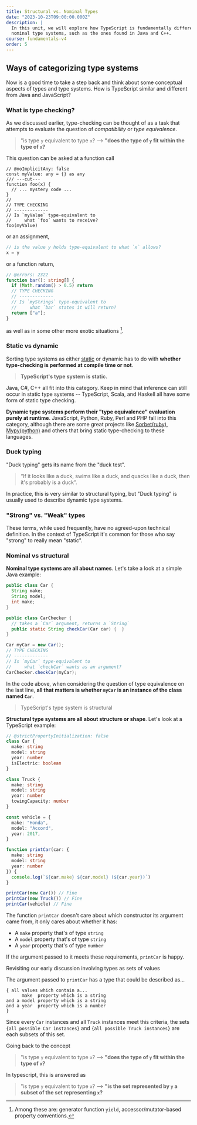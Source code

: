 ```yaml
---
title: Structural vs. Nominal Types
date: "2023-10-23T09:00:00.000Z"
description: |
  In this unit, we will explore how TypeScript is fundamentally different from
  nominal type systems, such as the ones found in Java and C++.
course: fundamentals-v4
order: 5
---
```


## Ways of categorizing type systems

Now is a good time to take a step back and think about some conceptual aspects of types and type
systems. How is TypeScript similar and different from Java and JavaScript?

### What is type checking?

As we discussed earlier, type-checking can be thought of as a task that attempts to evaluate the
question of _compatibility_ or _type equivalence_.

> "is type `y` equivalent to type `x`? --> **"does the type of `y` fit within the type of `x`?**


This question can be asked at a function call

```ts{9} twoslash
// @noImplicitAny: false
const myValue: any = {} as any
/// ---cut---
function foo(x) {
  // ... mystery code ...
}
//
// TYPE CHECKING
// -------------
// Is `myValue` type-equivalent to
//     what `foo` wants to receive?
foo(myValue)
```

or an assignment,

```ts
// is the value y holds type-equivalent to what `x` allows?
x = y
```

or a function return,

```ts twoslash
// @errors: 2322
function bar(): string[] {
  if (Math.random() > 0.5) return
  // TYPE CHECKING
  // -------------
  // Is `myStrings` type-equivalent to
  //     what `bar` states it will return?
  return ["a"];
}
```

as well as in some other more exotic situations [^1].

### Static vs dynamic

Sorting type systems as either [static](https://www.typescriptlang.org/docs/handbook/2/basic-types.html#static-type-checking)
or dynamic has to do with **whether type-checking is performed at compile time or not**.

> **TypeScript's type system is static.**

Java, C#, C++ all fit into this category. Keep in mind that inference can still
occur in static type systems -- TypeScript, Scala, and Haskell all have some form of static type checking.

**Dynamic type systems perform their "type equivalence" evaluation purely at runtime**. JavaScript, Python,
Ruby, Perl and PHP fall into this category, although there are some great projects like [Sorbet(ruby)](https://sorbet.org/),
[Mypy(python)](https://github.com/python/mypy/) and others that bring static type-checking to these languages.


### Duck typing

"Duck typing" gets its name from the "duck test".

> “If it looks like a duck, swims like a duck, and quacks like a duck, then it's probably is a duck”.

In practice, this is very similar to structural typing, but "Duck typing" is usually
used to describe dynamic type systems.

### "Strong" vs. "Weak" types

These terms, while used frequently, have no agreed-upon technical definition. In the context of
TypeScript it's common for those who say "strong" to really mean "static".

### Nominal vs structural

**Nominal type systems are all about names**. Let's take a look at a simple Java example:

```java
public class Car {
  String make;
  String model;
  int make;
}

public class CarChecker {
  // takes a `Car` argument, returns a `String`
  public static String checkCar(Car car) {  }
}

Car myCar = new Car();
// TYPE CHECKING
// -------------
// Is `myCar` type-equivalent to
//     what `checkCar` wants as an argument?
CarChecker.checkCar(myCar);
```

In the code above, when considering the question of type equivalence on the last line,
**all that matters is whether `myCar` is an instance of the class named `Car`**.

> TypeScript's type system is structural

**Structural type systems are all about structure or shape**. Let's look at a TypeScript example:

```ts twoslash
// @strictPropertyInitialization: false
class Car {
  make: string
  model: string
  year: number
  isElectric: boolean
}

class Truck {
  make: string
  model: string
  year: number
  towingCapacity: number
}

const vehicle = {
  make: "Honda",
  model: "Accord",
  year: 2017,
}

function printCar(car: {
  make: string
  model: string
  year: number
}) {
  console.log(`${car.make} ${car.model} (${car.year})`)
}

printCar(new Car()) // Fine
printCar(new Truck()) // Fine
printCar(vehicle) // Fine
```

The function `printCar` doesn't care about which constructor its argument came
from, it only cares about whether it has:

- A `make` property that's of type `string`
- A `model` property that's of type `string`
- A `year` property that's of type `number`

If the argument passed to it meets these requirements, `printCar` is happy.

Revisiting our early discussion involving types as sets of values

The argument passed to `printCar` has a type that could be described as...

```
{ all values which contain a...
      make  property which is a string
and a model property which is a string
and a year  property which is a number
}
```

Since every `Car` instances and all `Truck` instances meet this criteria, the sets
`{all possible Car instances}` and `{all possible Truck instances}` are each subsets of this set.

Going back to the concept
> "is type `y` equivalent to type `x`? --> **"does the type of `y` fit within the type of `x`?**

In typescript, this is answered as
> "is type `y` equivalent to type `x`? --> **"is the set represented by `y` a subset of the set
representing `x`?**

[^1]: Among these are: generator function `yield`, accessor/mutator-based property conventions.

